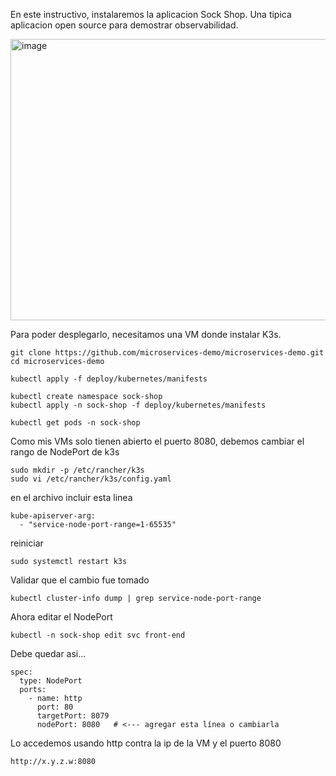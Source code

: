 En este instructivo, instalaremos la aplicacion Sock Shop. Una tipica aplicacion open source para demostrar observabilidad.

<img width="927" height="450" alt="image" src="https://github.com/user-attachments/assets/be120610-7ad6-4db8-a468-88c0240fe284" />

Para poder desplegarlo, necesitamos una VM donde instalar K3s.


```
git clone https://github.com/microservices-demo/microservices-demo.git
cd microservices-demo

kubectl apply -f deploy/kubernetes/manifests

kubectl create namespace sock-shop
kubectl apply -n sock-shop -f deploy/kubernetes/manifests

kubectl get pods -n sock-shop

```

Como mis VMs solo tienen abierto el puerto 8080, debemos cambiar el rango de NodePort de k3s

```
sudo mkdir -p /etc/rancher/k3s
sudo vi /etc/rancher/k3s/config.yaml
```

en el archivo incluir esta linea

```
kube-apiserver-arg:
  - "service-node-port-range=1-65535"
```

reiniciar

```
sudo systemctl restart k3s
```

Validar que el cambio fue tomado

```
kubectl cluster-info dump | grep service-node-port-range
```

Ahora editar el NodePort

```
kubectl -n sock-shop edit svc front-end
```

Debe quedar asi...

```
spec:
  type: NodePort
  ports:
    - name: http
      port: 80
      targetPort: 8079
      nodePort: 8080   # <--- agregar esta línea o cambiarla
```

Lo accedemos usando http contra la ip de la VM y el puerto 8080

```
http://x.y.z.w:8080
```


